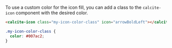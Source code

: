 To use a custom color for the icon fill, you can add a class to the `calcite-icon` component with the desired color.

```html
<calcite-icon class="my-icon-color-class" icon="arrowBoldLeft"></calcite-icon>
```

```css
.my-icon-color-class {
  color: #007ac2;
}
```

